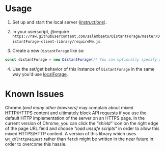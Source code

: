 # Usage

1. Set up and start the local server (*[Instructions](https://github.com/salembeats/DistantForage/blob/master/DistantForage-server/README.md)*).

2. In your userscript, @require `https://raw.githubusercontent.com/salembeats/DistantForage/master/DistantForage-client-library/requireMe.js`.

3. Create a new `DistantForage` like so:

```js
const distantForage = new DistantForage(/* You can optionally specify a URL for the API's base path here if you're hosting the API server on a different computer/port/protocol than the default. */);
```

4. Use the set/get behavior of this instance of `DistantForage` in the same way you'd use [localForage](https://github.com/localForage/localForage).

# Known Issues

Chrome *(and many other browsers)* may complain about mixed HTTP/HTTPS content and ultimately block API requests if you use the default HTTP implementation of the server on an HTTPS page.
In the current version of Chrome, you can click the *"shield"* icon on the right edge of the page URL field and choose *"load unsafe scripts"* in order to allow this mixed HTTPS/HTTP content.
A version of this library which uses `GM_xmlhttpRequest` rather than `fetch` might be written in the near future in order to overcome this hassle.
